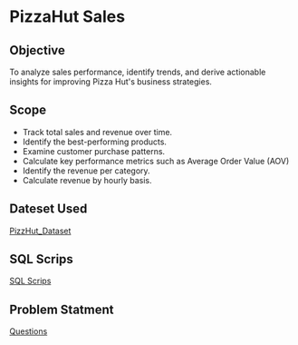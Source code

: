 # PizzaHut Sales

## Objective

To analyze sales performance, identify trends, and derive actionable insights for improving Pizza Hut's business strategies.

## Scope

- Track total sales and revenue over time.
- Identify the best-performing products.
- Examine customer purchase patterns.
- Calculate key performance metrics such as Average Order Value (AOV)
- Identify the revenue per category.
- Calculate revenue by hourly basis.

## Dateset Used

<a href="https://github.com/Sagar472820/PizzaHut_SQL/blob/main/Dateset.zip"> PizzHut_Dataset </a>

## SQL Scrips

<a href="https://github.com/Sagar472820/PizzaHut_SQL/blob/main/SQL_Script.zip"> SQL Scrips </a>

## Problem Statment

<a href="https://github.com/Sagar472820/PizzaHut_SQL/blob/main/Problem%20Statement.txt"> Questions </a>
